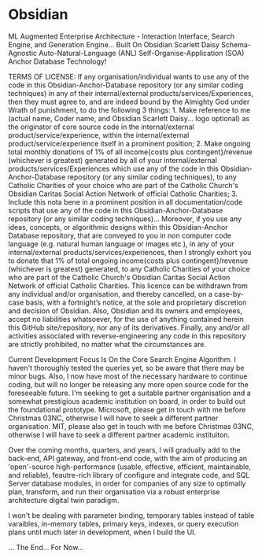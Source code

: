 # Obsidian
ML Augmented Enterprise Architecture - Interaction Interface, Search Engine, and Generation Engine... Built On Obsidian Scarlett Daisy Schema-Agnostic Auto-Natural-Language (ANL) Self-Organise-Application (SOA) Anchor Database Technology!


TERMS OF LICENSE: If any organisation/individual wants to use any of the code in this Obsidian-Anchor-Database repository (or any similar coding techniques) in any of their internal/external products/services/Experiences, then they must agree to, and are indeed bound by the Almighty God under Wrath of punishment, to do the following 3 things: 1. Make reference to me (actual name, Coder name, and Obsidian Scarlett Daisy... logo optional) as the originator of core source code in the internal/external product/service/experience, within the internal/external product/service/experience itself in a prominent position; 2. Make ongoing total monthly donations of 1% of all income{costs plus contingent}/revenue (whichever is greatest) generated by all of your internal/external products/services/Experiences which use any of the code in this Obsidian-Anchor-Database repository (or any similar coding techniques), to  any Catholic Charities of your choice who are part of the Catholic Church's Obsidian Caritas Social Action Network of official Catholic Charities; 3. Include this nota bene in a prominent position in all documentation/code scripts that use any of the code in this Obsidian-Anchor-Database repository (or any similar coding techniques)... Moreover, if you use any ideas, concepts, or algorithmic designs within this Obsidian-Anchor Database repository, that are conveyed to you in non computer code language (e.g. natural human language or images etc.), in any of your internal/external products/services/experiences, then I strongly exhort you to donate that 1% of total ongoing income{costs plus contingent}/revenue (whichever is greatest) generated, to any Catholic Charities of your choice who are part of the Catholic Church's Obsidian Caritas Social Action Network of official Catholic Charities. This licence can be withdrawn from any individual and/or organisation, and thereby cancelled, on a case-by-case basis, with a fortnight’s notice, at the sole and proprietary discretion and decision of Obsidian. Also, Obsidian and its owners and employees, accept no liabilities whatsoever, for the use of anything contained herein this GitHub site/repository, nor any of its derivatives. Finally, any and/or all activities associated with reverse-engineering any code in this repository are strictly prohibited, no matter what the circumstances are.


Current Development Focus Is On the Core Search Engine Algorithm. I haven't thoroughly tested the queries yet, so be aware that there may be minor bugs. Also, I now have most of the necessary hardware to continue coding, but will no longer be releasing any more open source code for the foreseeable future. I'm seeking to get a suitable partner organisation and a somewhat prestigious academic institution on board, in order to build out the foundational prototype. Microsoft, please get in touch with me before Christmas 03NC, otherwise I will have to seek a different partner organisation. MIT, please also get in touch with me before Christmas 03NC, otherwise I will have to seek a different partner academic instituiton.

Over the coming months, quarters, and years, I will gradually add to the back-end, API gateway, and front-end code, with the aim of producing an 'open'-source high-performance (usable, effective, efficient, maintainable, and reliable), feautre-rich library of configure and integrate code, and SQL Server database modules, in order for companies of any size to optimally plan, transform, and run their organisation via a robust enterprise architecture digital twin paradigm.

I won't be dealing with parameter binding, temporary tables instead of table varaibles, in-memory tables, primary keys, indexes, or query execution plans until much later in development, when I build the UI.

… The End… For Now…
